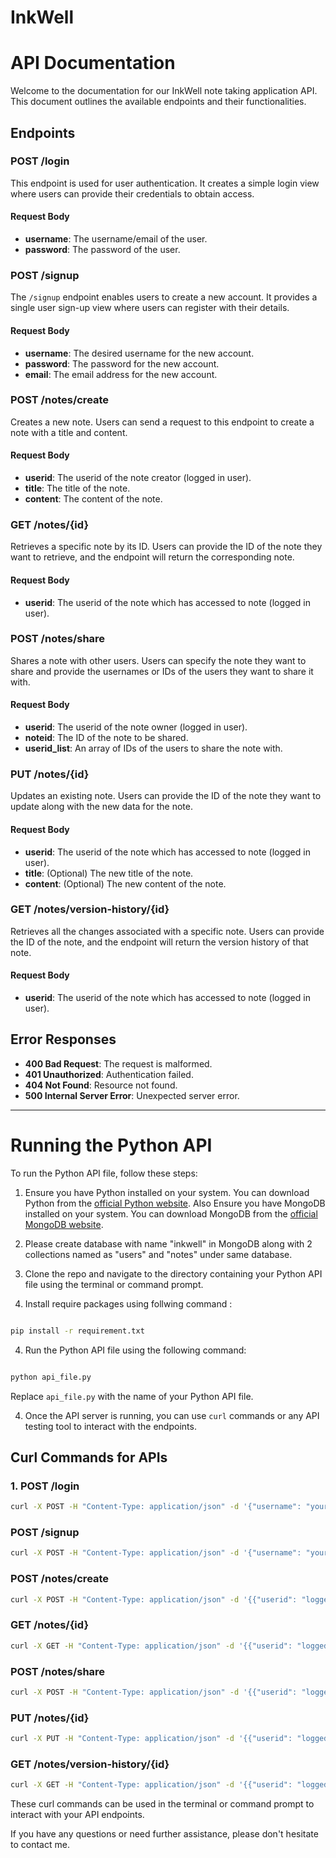 # InkWell
# API Documentation

Welcome to the documentation for our InkWell note taking application API. This document outlines the available endpoints and their functionalities.

## Endpoints

### POST /login

This endpoint is used for user authentication. It creates a simple login view where users can provide their credentials to obtain access.

#### Request Body
- **username**: The username/email of the user.
- **password**: The password of the user.

### POST /signup

The `/signup` endpoint enables users to create a new account. It provides a single user sign-up view where users can register with their details.

#### Request Body
- **username**: The desired username for the new account.
- **password**: The password for the new account.
- **email**: The email address for the new account.

### POST /notes/create

Creates a new note. Users can send a request to this endpoint to create a note with a title and content.

#### Request Body
- **userid**: The userid of the note creator (logged in user).
- **title**: The title of the note.
- **content**: The content of the note.

### GET /notes/{id}

Retrieves a specific note by its ID. Users can provide the ID of the note they want to retrieve, and the endpoint will return the corresponding note.
#### Request Body
- **userid**: The userid of the note which has accessed to note (logged in user).

### POST /notes/share

Shares a note with other users. Users can specify the note they want to share and provide the usernames or IDs of the users they want to share it with.

#### Request Body
- **userid**: The userid of the note owner (logged in user).
- **noteid**: The ID of the note to be shared.
- **userid_list**: An array of IDs of the users to share the note with.

### PUT /notes/{id}

Updates an existing note. Users can provide the ID of the note they want to update along with the new data for the note.

#### Request Body
- **userid**: The userid of the note which has accessed to note (logged in user).
- **title**: (Optional) The new title of the note.
- **content**: (Optional) The new content of the note.

### GET /notes/version-history/{id}

Retrieves all the changes associated with a specific note. Users can provide the ID of the note, and the endpoint will return the version history of that note.
#### Request Body
- **userid**: The userid of the note which has accessed to note (logged in user).

## Error Responses

- **400 Bad Request**: The request is malformed.
- **401 Unauthorized**: Authentication failed.
- **404 Not Found**: Resource not found.
- **500 Internal Server Error**: Unexpected server error.

---

# Running the Python API

To run the Python API file, follow these steps:

1. Ensure you have Python installed on your system. You can download Python from the [official Python website](https://www.python.org/downloads/). Also  Ensure you have MongoDB installed on your system. You can download MongoDB from the [official MongoDB website](https://www.mongodb.com/try/download/community). 

2. Please create database with name "inkwell" in MongoDB along with 2 collections named as "users" and "notes" under same database.

3. Clone the repo and navigate to the directory containing your Python API file using the terminal or command prompt.

4. Install require packages using follwing command :

```bash

pip install -r requirement.txt
```

4. Run the Python API file using the following command:

```bash

python api_file.py
```

Replace `api_file.py` with the name of your Python API file.

4. Once the API server is running, you can use `curl` commands or any API testing tool to interact with the endpoints.

## Curl Commands for APIs

### 1. POST /login

```bash
curl -X POST -H "Content-Type: application/json" -d '{"username": "your_username/ your email", "password": "your_password"}' http://localhost:5100/login
```

### POST /signup

```bash
curl -X POST -H "Content-Type: application/json" -d '{"username": "your_username", "password": "your_password", "email": "your_email@example.com"}' http://localhost:5100/signup
```


### POST /notes/create

```bash
curl -X POST -H "Content-Type: application/json" -d '{{"userid": "logged in user id","title":"note title", "content":"content of your note"}' http://localhost:5100/notes/create
```

### GET /notes/{id}

```bash
curl -X GET -H "Content-Type: application/json" -d '{{"userid": "logged in user id"}' http://localhost:5100/notes/{noteid}
```


### POST /notes/share
```bash
curl -X POST -H "Content-Type: application/json" -d '{{"userid": "logged in user id","noteid":"note id to share with users", "userid_list":["id of user 1", "id of user 2"]}' http://localhost:5100/notes/share
```



### PUT /notes/{id}
```bash
curl -X PUT -H "Content-Type: application/json" -d '{{"userid": "logged in user id","title":"note title", "content":"content of your note"}' http://localhost:5100/notes/{noteid}
```


### GET /notes/version-history/{id}
```bash
curl -X GET -H "Content-Type: application/json" -d '{{"userid": "logged in user id"}' http://localhost:5100/notes/version-history/{noteid}
```

These curl commands can be used in the terminal or command prompt to interact with your API endpoints.

If you have any questions or need further assistance, please don't hesitate to contact me.

